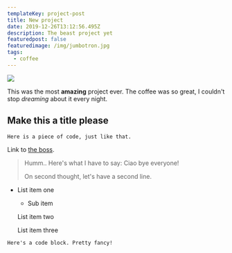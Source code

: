 ```yaml
---
templateKey: project-post
title: New project
date: 2019-12-26T13:12:56.495Z
description: The beast project yet
featuredpost: false
featuredimage: /img/jumbotron.jpg
tags:
  - coffee
---
```

![](/img/jumbotron.jpg)

This was the most **amazing** project ever. The coffee was so great, I couldn't stop *dreaming* about it every night.

## Make this a title please

`Here is a piece of code, just like that.`

Link to [the boss](https://domcode.co).

> Humm.. Here's what I have to say: Ciao bye everyone!
>
> On second thought, let's have a second line.

* List item one

  * Sub item

  List item two

  List item three

```
Here's a code block. Pretty fancy!
```
